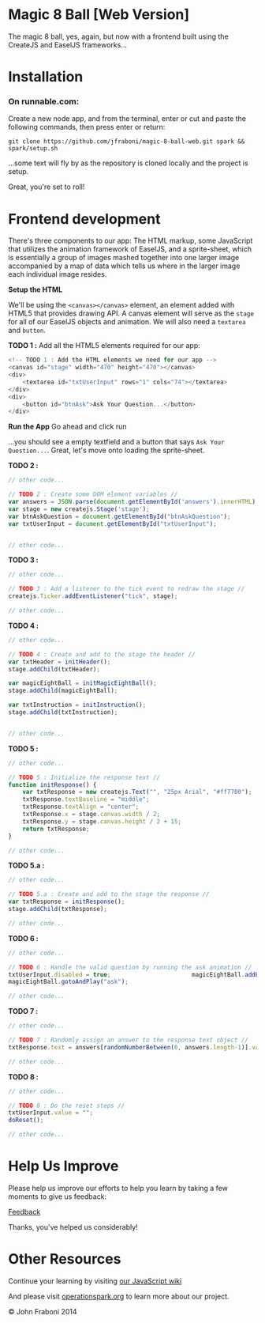 Magic 8 Ball [Web Version]
=======================
The magic 8 ball, yes, again, but now with a frontend built using the CreateJS and EaselJS frameworks...

# Installation

### On runnable.com:
Create a new node app, and from the terminal, enter or cut and paste the following commands, then press enter or return:
    
    git clone https://github.com/jfraboni/magic-8-ball-web.git spark && spark/setup.sh
    
...some text will fly by as the repository is cloned locally and the project is setup.

Great, you're set to roll!


# Frontend development

There's three components to our app: The HTML markup, some JavaScript that utilizes the animation framework of EaselJS, and a sprite-sheet, which is essentially a group of images mashed together into one larger image accompanied by a map of data which tells us where in the larger image each individual image resides.

**Setup the HTML**

We'll be using the `<canvas></canvas>` element, an element added with HTML5 that provides drawing API.  A canvas element will serve as the `stage` for all of our EaselJS objects and animation.  We will also need a `textarea` and `button`.

**TODO 1 :** Add all the HTML5 elements required for our app:

```javascript
<!-- TODO 1 : Add the HTML elements we need for our app -->
<canvas id="stage" width="470" height="470"></canvas>
<div>
    <textarea id="txtUserInput" rows="1" cols="74"></textarea>
</div>
<div>
    <button id="btnAsk">Ask Your Question...</button>
</div>
```

**Run the App** Go ahead and click run

...you should see a empty textfield and a button that says `Ask Your Question...`.  Great, let's move onto loading the sprite-sheet.

**TODO 2 :**
```javascript
// other code...

// TODO 2 : Create some DOM element variables //
var answers = JSON.parse(document.getElementById('answers').innerHTML).answers;
var stage = new createjs.Stage('stage');
var btnAskQuestion = document.getElementById("btnAskQuestion");
var txtUserInput = document.getElementById("txtUserInput");


// other code...
```


**TODO 3 :**
```javascript
// other code...

// TODO 3 : Add a listener to the tick event to redraw the stage //
createjs.Ticker.addEventListener("tick", stage);

// other code...
```

**TODO 4 :**
```javascript
// other code...

// TODO 4 : Create and add to the stage the header //
var txtHeader = initHeader();
stage.addChild(txtHeader);

var magicEightBall = initMagicEightBall();
stage.addChild(magicEightBall);

var txtInstruction = initInstruction();
stage.addChild(txtInstruction);


// other code...
```

**TODO 5 :**
```javascript
// other code...

// TODO 5 : Initialize the response text //
function initResponse() {
    var txtResponse = new createjs.Text("", "25px Arial", "#ff7700");
    txtResponse.textBaseline = "middle";
    txtResponse.textAlign = "center";
    txtResponse.x = stage.canvas.width / 2;
    txtResponse.y = stage.canvas.height / 2 + 15;
    return txtResponse;
}

// other code...
```

**TODO 5.a :**
```javascript
// other code...

// TODO 5.a : Create and add to the stage the response //
var txtResponse = initResponse();
stage.addChild(txtResponse);

// other code...
```

**TODO 6 :**
```javascript
// other code...

// TODO 6 : Handle the valid question by running the ask animation //
txtUserInput.disabled = true;                       magicEightBall.addEventListener("animationend", onAskAnimEnd);
magicEightBall.gotoAndPlay("ask");

// other code...
```

**TODO 7 :**
```javascript
// other code...

// TODO 7 : Randomly assign an answer to the response text object //
txtResponse.text = answers[randomNumberBetween(0, answers.length-1)].value;

// other code...
```

**TODO 8 :**
```javascript
// other code...

// TODO 8 : Do the reset steps //
txtUserInput.value = "";
doReset();

// other code...

```

# Help Us Improve

Please help us improve our efforts to help you learn by taking a few moments to give us feedback:

[Feedback](https://docs.google.com/forms/d/1phvbnYuCX9o2KU_G4SMuhQJD9yDLQYeieIQ7E52T4sU/viewform?usp=send_form)

Thanks, you've helped us considerably!

# Other Resources

Continue your learning by visiting <a href="https://github.com/jfraboni/simple-node-app/wiki/Home" target="_blank">our JavaScript wiki</a>

And please visit <a href="http://operationspark.org" target="_blank">operationspark.org</a> to learn more about our project.


&copy; John Fraboni 2014